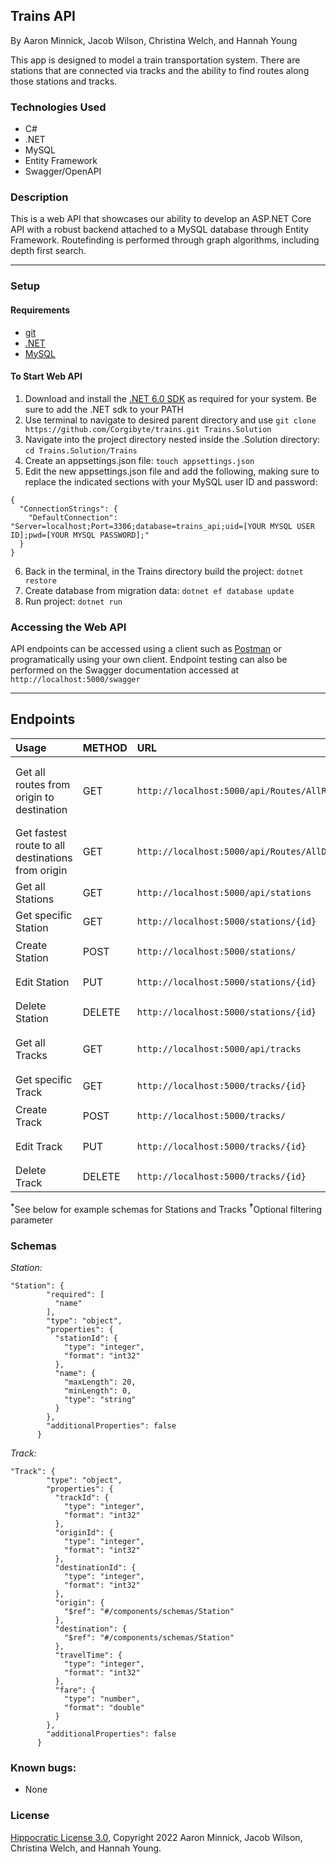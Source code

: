 ## Trains API

By Aaron Minnick, Jacob Wilson, Christina Welch, and Hannah Young

This app is designed to model a train transportation system. There are stations that are connected via tracks and the ability to find routes along those stations and tracks. 

### Technologies Used

- C#
- .NET
- MySQL
- Entity Framework
- Swagger/OpenAPI

### Description

This is a web API that showcases our ability to develop an ASP.NET Core API with a robust backend attached to a MySQL database through Entity Framework. Routefinding is performed through graph algorithms, including depth first search.

---------

### Setup

#### Requirements

* [git](https://git-scm.com)
* [.NET](https://dotnet.microsoft.com/en-us/)
* [MySQL](https://www.mysql.com/)

#### To Start Web API

1. Download and install the [.NET 6.0 SDK](https://dotnet.microsoft.com/en-us/download/dotnet/6.0) as required for your system. Be sure to add the .NET sdk to your PATH
2. Use terminal to navigate to desired parent directory and use `git clone https://github.com/Corgibyte/trains.git Trains.Solution`
3. Navigate into the project directory nested inside the .Solution directory: `cd Trains.Solution/Trains`
4. Create an appsettings.json file: `touch appsettings.json`
5. Edit the new appsettings.json file and add the following, making sure to replace the indicated sections with your MySQL user ID and password:
```
{
  "ConnectionStrings": {
    "DefaultConnection": "Server=localhost;Port=3306;database=trains_api;uid=[YOUR MYSQL USER ID];pwd=[YOUR MYSQL PASSWORD];"
  }
}
```
6. Back in the terminal, in the Trains directory build the project: `dotnet restore`
7. Create database from migration data: `dotnet ef database update`
8. Run project: `dotnet run`

### Accessing the Web API

API endpoints can be accessed using a client such as [Postman](https://www.postman.com/) or programatically using your own client. Endpoint testing can also be performed on the Swagger documentation accessed at `http://localhost:5000/swagger`

--------------------

## Endpoints

|Usage | METHOD       | URL       | Params |
| :--------| :------------| :---------| :------|
|Get all routes from origin to destination | GET    | `http://localhost:5000/api/Routes/AllRoutesBetween` | origin :int, destination :int, sortMethod<sup>†</sup>: `time` or `fare` |
|Get fastest route to all destinations from origin | GET    | `http://localhost:5000/api/Routes/AllDestinationsFrom` | origin :int |
|Get all Stations | GET    | `http://localhost:5000/api/stations` | |
|Get specific Station | GET    | `http://localhost:5000/stations/{id}` | |
|Create Station | POST    | `http://localhost:5000/stations/` | Station :schema<sup>*</sup> |
|Edit Station | PUT    | `http://localhost:5000/stations/{id}` | Station :schema<sup>*</sup> |
|Delete Station | DELETE    | `http://localhost:5000/stations/{id}` | |
|Get all Tracks | GET    | `http://localhost:5000/api/tracks` | origin<sup>†</sup> :int, destination<sup>†</sup> :int |
|Get specific Track | GET    | `http://localhost:5000/tracks/{id}` | |
|Create Track | POST    | `http://localhost:5000/tracks/` | Track :schema<sup>*</sup> |
|Edit Track | PUT    | `http://localhost:5000/tracks/{id}` | Track :schema<sup>*</sup> |
|Delete Track | DELETE    | `http://localhost:5000/tracks/{id}` | |


<sup>__*__</sup>See below for example schemas for Stations and Tracks
<sup>__†__</sup>Optional filtering parameter

### Schemas

*Station:*
```
"Station": {
        "required": [
          "name"
        ],
        "type": "object",
        "properties": {
          "stationId": {
            "type": "integer",
            "format": "int32"
          },
          "name": {
            "maxLength": 20,
            "minLength": 0,
            "type": "string"
          }
        },
        "additionalProperties": false
      }
```
*Track:*
```
"Track": {
        "type": "object",
        "properties": {
          "trackId": {
            "type": "integer",
            "format": "int32"
          },
          "originId": {
            "type": "integer",
            "format": "int32"
          },
          "destinationId": {
            "type": "integer",
            "format": "int32"
          },
          "origin": {
            "$ref": "#/components/schemas/Station"
          },
          "destination": {
            "$ref": "#/components/schemas/Station"
          },
          "travelTime": {
            "type": "integer",
            "format": "int32"
          },
          "fare": {
            "type": "number",
            "format": "double"
          }
        },
        "additionalProperties": false
      }
```
### Known bugs:

* None

### License

[Hippocratic License 3.0](https://github.com/Corgibyte/trains/blob/main/LICENSE.md), Copyright 2022 Aaron Minnick, Jacob Wilson, Christina Welch, and Hannah Young.
